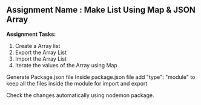 **Assignment Name : Make List Using Map & JSON Array**
---------------------------
**Assignment Tasks:**

1. Create a Array list
2. Export the Array List
3. Import the Array List
4. Iterate the values of the Array using Map

Generate Package.json file
Inside package.json file add "type": "module" to keep all the files inside the module
for import and export

Check the changes automatically using nodemon package.
